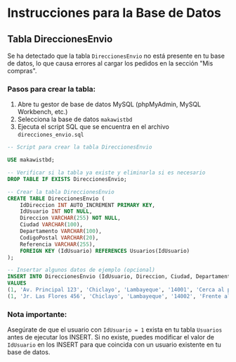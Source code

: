 # Instrucciones para la Base de Datos

## Tabla DireccionesEnvio

Se ha detectado que la tabla `DireccionesEnvio` no está presente en tu base de datos, lo que causa errores al cargar los pedidos en la sección "Mis compras".

### Pasos para crear la tabla:

1. Abre tu gestor de base de datos MySQL (phpMyAdmin, MySQL Workbench, etc.)
2. Selecciona la base de datos `makawistbd`
3. Ejecuta el script SQL que se encuentra en el archivo `direcciones_envio.sql`

```sql
-- Script para crear la tabla DireccionesEnvio

USE makawistbd;

-- Verificar si la tabla ya existe y eliminarla si es necesario
DROP TABLE IF EXISTS DireccionesEnvio;

-- Crear la tabla DireccionesEnvio
CREATE TABLE DireccionesEnvio (
    IdDireccion INT AUTO_INCREMENT PRIMARY KEY,
    IdUsuario INT NOT NULL,
    Direccion VARCHAR(255) NOT NULL,
    Ciudad VARCHAR(100),
    Departamento VARCHAR(100),
    CodigoPostal VARCHAR(20),
    Referencia VARCHAR(255),
    FOREIGN KEY (IdUsuario) REFERENCES Usuarios(IdUsuario)
);

-- Insertar algunos datos de ejemplo (opcional)
INSERT INTO DireccionesEnvio (IdUsuario, Direccion, Ciudad, Departamento, CodigoPostal, Referencia)
VALUES 
(1, 'Av. Principal 123', 'Chiclayo', 'Lambayeque', '14001', 'Cerca al parque principal'),
(1, 'Jr. Las Flores 456', 'Chiclayo', 'Lambayeque', '14002', 'Frente al mercado');
```

### Nota importante:

Asegúrate de que el usuario con `IdUsuario = 1` exista en tu tabla `Usuarios` antes de ejecutar los INSERT. Si no existe, puedes modificar el valor de `IdUsuario` en los INSERT para que coincida con un usuario existente en tu base de datos.